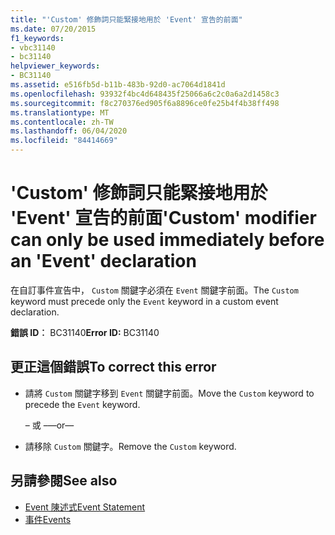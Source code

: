 ```yaml
---
title: "'Custom' 修飾詞只能緊接地用於 'Event' 宣告的前面"
ms.date: 07/20/2015
f1_keywords:
- vbc31140
- bc31140
helpviewer_keywords:
- BC31140
ms.assetid: e516fb5d-b11b-483b-92d0-ac7064d1841d
ms.openlocfilehash: 93932f4bc4d648435f25066a6c2c0a6a2d1458c3
ms.sourcegitcommit: f8c270376ed905f6a8896ce0fe25b4f4b38ff498
ms.translationtype: MT
ms.contentlocale: zh-TW
ms.lasthandoff: 06/04/2020
ms.locfileid: "84414669"
---
```

# <a name="custom-modifier-can-only-be-used-immediately-before-an-event-declaration"></a><span data-ttu-id="12107-102">'Custom' 修飾詞只能緊接地用於 'Event' 宣告的前面</span><span class="sxs-lookup"><span data-stu-id="12107-102">'Custom' modifier can only be used immediately before an 'Event' declaration</span></span>
<span data-ttu-id="12107-103">在自訂事件宣告中， `Custom` 關鍵字必須在 `Event` 關鍵字前面。</span><span class="sxs-lookup"><span data-stu-id="12107-103">The `Custom` keyword must precede only the `Event` keyword in a custom event declaration.</span></span>  
  
 <span data-ttu-id="12107-104">**錯誤 ID︰** BC31140</span><span class="sxs-lookup"><span data-stu-id="12107-104">**Error ID:** BC31140</span></span>  
  
## <a name="to-correct-this-error"></a><span data-ttu-id="12107-105">更正這個錯誤</span><span class="sxs-lookup"><span data-stu-id="12107-105">To correct this error</span></span>  
  
- <span data-ttu-id="12107-106">請將 `Custom` 關鍵字移到 `Event` 關鍵字前面。</span><span class="sxs-lookup"><span data-stu-id="12107-106">Move the `Custom` keyword to precede the `Event` keyword.</span></span>  
  
     <span data-ttu-id="12107-107">– 或 –</span><span class="sxs-lookup"><span data-stu-id="12107-107">—or—</span></span>  
  
- <span data-ttu-id="12107-108">請移除 `Custom` 關鍵字。</span><span class="sxs-lookup"><span data-stu-id="12107-108">Remove the `Custom` keyword.</span></span>  
  
## <a name="see-also"></a><span data-ttu-id="12107-109">另請參閱</span><span class="sxs-lookup"><span data-stu-id="12107-109">See also</span></span>

- [<span data-ttu-id="12107-110">Event 陳述式</span><span class="sxs-lookup"><span data-stu-id="12107-110">Event Statement</span></span>](../language-reference/statements/event-statement.md)
- [<span data-ttu-id="12107-111">事件</span><span class="sxs-lookup"><span data-stu-id="12107-111">Events</span></span>](../programming-guide/language-features/events/index.md)
